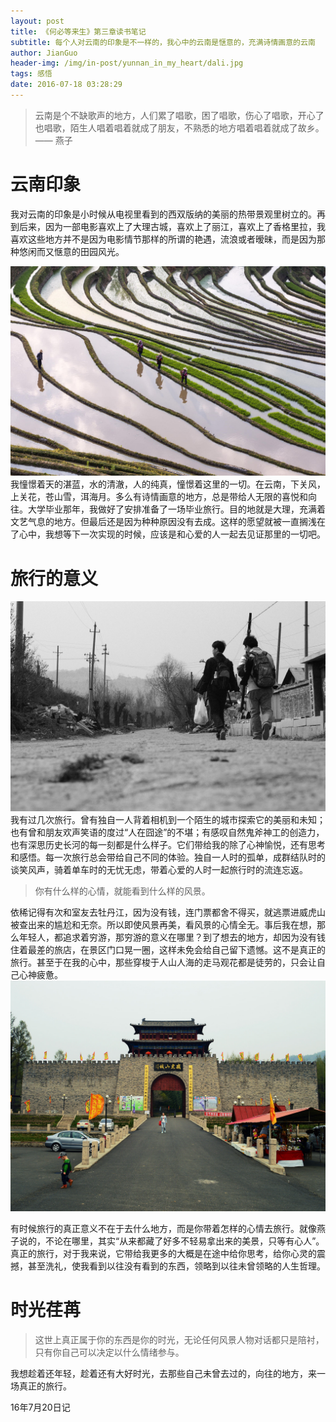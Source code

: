 ```yaml
---
layout: post
title: 《何必等来生》第三章读书笔记
subtitle: 每个人对云南的印象是不一样的，我心中的云南是惬意的，充满诗情画意的云南
author: JianGuo
header-img: /img/in-post/yunnan_in_my_heart/dali.jpg
tags: 感悟
date: 2016-07-18 03:28:29
---
```


> 云南是个不缺歌声的地方，人们累了唱歌，困了唱歌，伤心了唱歌，开心了也唱歌，陌生人唱着唱着就成了朋友，不熟悉的地方唱着唱着就成了故乡。  
—— 燕子

# 云南印象
我对云南的印象是小时候从电视里看到的西双版纳的美丽的热带景观里树立的。再到后来，因为一部电影喜欢上了大理古城，喜欢上了丽江，喜欢上了香格里拉，我喜欢这些地方并不是因为电影情节那样的所谓的艳遇，流浪或者暧昧，而是因为那种悠闲而又惬意的田园风光。

![云南印象](/img/in-post/yunnan_in_my_heart/yunnanyinxiang.jpg)
我憧憬着天的湛蓝，水的清澈，人的纯真，憧憬着这里的一切。在云南，下关风，上关花，苍山雪，洱海月。多么有诗情画意的地方，总是带给人无限的喜悦和向往。大学毕业那年，我做好了安排准备了一场毕业旅行。目的地就是大理，充满着文艺气息的地方。但最后还是因为种种原因没有去成。这样的愿望就被一直搁浅在了心中，我想等下一次实现的时候，应该是和心爱的人一起去见证那里的一切吧。

# 旅行的意义
![旅行途中](/img/in-post/yunnan_in_my_heart/lvxing.jpg)
我有过几次旅行。曾有独自一人背着相机到一个陌生的城市探索它的美丽和未知；也有曾和朋友欢声笑语的度过“人在囧途”的不堪；有感叹自然鬼斧神工的创造力，也有深思历史长河的每一刻都是什么样子。它们带给我的除了心神愉悦，还有思考和感悟。每一次旅行总会带给自己不同的体验。独自一人时的孤单，成群结队时的谈笑风声，骑着单车时的无忧无虑，带着心爱的人时一起旅行时的流连忘返。  

> 你有什么样的心情，就能看到什么样的风景。

依稀记得有次和室友去牡丹江，因为没有钱，连门票都舍不得买，就逃票进威虎山被查出来的尴尬和无奈。所以即使风景再美，看风景的心情全无。事后我在想，那么年轻人，都追求着穷游，那穷游的意义在哪里？到了想去的地方，却因为没有钱住着最差的旅店，在景区门口晃一圈，这样未免会给自己留下遗憾。这不是真正的旅行。甚至于在我的心中，那些穿梭于人山人海的走马观花都是徒劳的，只会让自己心神疲惫。
![威虎山城](/img/in-post/yunnan_in_my_heart/weihushan.JPG)


有时候旅行的真正意义不在于去什么地方，而是你带着怎样的心情去旅行。就像燕子说的，不论在哪里，其实“从来都藏了好多不轻易拿出来的美景，只等有心人”。真正的旅行，对于我来说，它带给我更多的大概是在途中给你思考，给你心灵的震撼，甚至洗礼，使我看到以往没有看到的东西，领略到以往未曾领略的人生哲理。

# 时光荏苒
> 这世上真正属于你的东西是你的时光，无论任何风景人物对话都只是陪衬，只有你自己可以决定以什么情绪参与。

我想趁着还年轻，趁着还有大好时光，去那些自己未曾去过的，向往的地方，来一场真正的旅行。

16年7月20日记
